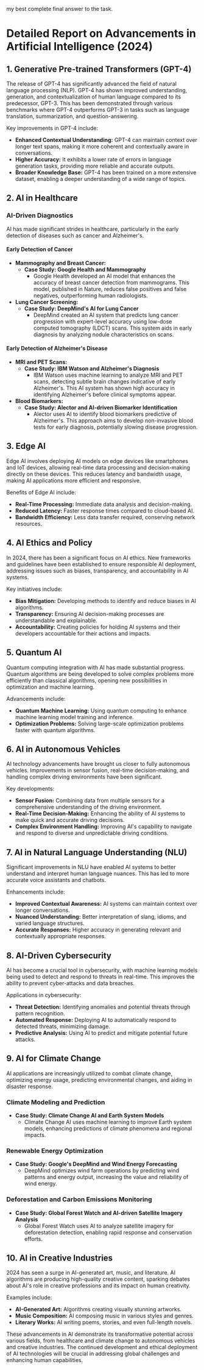 my best complete final answer to the task.

# Detailed Report on Advancements in Artificial Intelligence (2024)

## 1. Generative Pre-trained Transformers (GPT-4)
The release of GPT-4 has significantly advanced the field of natural language processing (NLP). GPT-4 has shown improved understanding, generation, and contextualization of human language compared to its predecessor, GPT-3. This has been demonstrated through various benchmarks where GPT-4 outperforms GPT-3 in tasks such as language translation, summarization, and question-answering.

Key improvements in GPT-4 include:
- **Enhanced Contextual Understanding:** GPT-4 can maintain context over longer text spans, making it more coherent and contextually aware in conversations.
- **Higher Accuracy:** It exhibits a lower rate of errors in language generation tasks, providing more reliable and accurate outputs.
- **Broader Knowledge Base:** GPT-4 has been trained on a more extensive dataset, enabling a deeper understanding of a wide range of topics.

## 2. AI in Healthcare
### AI-Driven Diagnostics
AI has made significant strides in healthcare, particularly in the early detection of diseases such as cancer and Alzheimer's.

#### Early Detection of Cancer
- **Mammography and Breast Cancer:**
  - **Case Study: Google Health and Mammography**
    - Google Health developed an AI model that enhances the accuracy of breast cancer detection from mammograms. This model, published in Nature, reduces false positives and false negatives, outperforming human radiologists.
- **Lung Cancer Screening:**
  - **Case Study: DeepMind's AI for Lung Cancer**
    - DeepMind created an AI system that predicts lung cancer progression with expert-level accuracy using low-dose computed tomography (LDCT) scans. This system aids in early diagnosis by analyzing nodule characteristics on scans.

#### Early Detection of Alzheimer's Disease
- **MRI and PET Scans:**
  - **Case Study: IBM Watson and Alzheimer's Diagnosis**
    - IBM Watson uses machine learning to analyze MRI and PET scans, detecting subtle brain changes indicative of early Alzheimer's. This AI system has shown high accuracy in identifying Alzheimer's before clinical symptoms appear.
- **Blood Biomarkers:**
  - **Case Study: Alector and AI-driven Biomarker Identification**
    - Alector uses AI to identify blood biomarkers predictive of Alzheimer's. This approach aims to develop non-invasive blood tests for early diagnosis, potentially slowing disease progression.

## 3. Edge AI
Edge AI involves deploying AI models on edge devices like smartphones and IoT devices, allowing real-time data processing and decision-making directly on these devices. This reduces latency and bandwidth usage, making AI applications more efficient and responsive.

Benefits of Edge AI include:
- **Real-Time Processing:** Immediate data analysis and decision-making.
- **Reduced Latency:** Faster response times compared to cloud-based AI.
- **Bandwidth Efficiency:** Less data transfer required, conserving network resources.

## 4. AI Ethics and Policy
In 2024, there has been a significant focus on AI ethics. New frameworks and guidelines have been established to ensure responsible AI deployment, addressing issues such as biases, transparency, and accountability in AI systems.

Key initiatives include:
- **Bias Mitigation:** Developing methods to identify and reduce biases in AI algorithms.
- **Transparency:** Ensuring AI decision-making processes are understandable and explainable.
- **Accountability:** Creating policies for holding AI systems and their developers accountable for their actions and impacts.

## 5. Quantum AI
Quantum computing integration with AI has made substantial progress. Quantum algorithms are being developed to solve complex problems more efficiently than classical algorithms, opening new possibilities in optimization and machine learning.

Advancements include:
- **Quantum Machine Learning:** Using quantum computing to enhance machine learning model training and inference.
- **Optimization Problems:** Solving large-scale optimization problems faster with quantum algorithms.

## 6. AI in Autonomous Vehicles
AI technology advancements have brought us closer to fully autonomous vehicles. Improvements in sensor fusion, real-time decision-making, and handling complex driving environments have been significant.

Key developments:
- **Sensor Fusion:** Combining data from multiple sensors for a comprehensive understanding of the driving environment.
- **Real-Time Decision-Making:** Enhancing the ability of AI systems to make quick and accurate driving decisions.
- **Complex Environment Handling:** Improving AI's capability to navigate and respond to diverse and unpredictable driving conditions.

## 7. AI in Natural Language Understanding (NLU)
Significant improvements in NLU have enabled AI systems to better understand and interpret human language nuances. This has led to more accurate voice assistants and chatbots.

Enhancements include:
- **Improved Contextual Awareness:** AI systems can maintain context over longer conversations.
- **Nuanced Understanding:** Better interpretation of slang, idioms, and varied language structures.
- **Accurate Responses:** Higher accuracy in generating relevant and contextually appropriate responses.

## 8. AI-Driven Cybersecurity
AI has become a crucial tool in cybersecurity, with machine learning models being used to detect and respond to threats in real-time. This improves the ability to prevent cyber-attacks and data breaches.

Applications in cybersecurity:
- **Threat Detection:** Identifying anomalies and potential threats through pattern recognition.
- **Automated Response:** Deploying AI to automatically respond to detected threats, minimizing damage.
- **Predictive Analysis:** Using AI to predict and mitigate potential future attacks.

## 9. AI for Climate Change
AI applications are increasingly utilized to combat climate change, optimizing energy usage, predicting environmental changes, and aiding in disaster response.

### Climate Modeling and Prediction
- **Case Study: Climate Change AI and Earth System Models**
  - Climate Change AI uses machine learning to improve Earth system models, enhancing predictions of climate phenomena and regional impacts.

### Renewable Energy Optimization
- **Case Study: Google's DeepMind and Wind Energy Forecasting**
  - DeepMind optimizes wind farm operations by predicting wind patterns and energy output, increasing the value and reliability of wind energy.

### Deforestation and Carbon Emissions Monitoring
- **Case Study: Global Forest Watch and AI-driven Satellite Imagery Analysis**
  - Global Forest Watch uses AI to analyze satellite imagery for deforestation detection, enabling rapid response and conservation efforts.

## 10. AI in Creative Industries
2024 has seen a surge in AI-generated art, music, and literature. AI algorithms are producing high-quality creative content, sparking debates about AI's role in creative professions and its impact on human creativity.

Examples include:
- **AI-Generated Art:** Algorithms creating visually stunning artworks.
- **Music Composition:** AI composing music in various styles and genres.
- **Literary Works:** AI writing poems, stories, and even full-length novels.

These advancements in AI demonstrate its transformative potential across various fields, from healthcare and climate change to autonomous vehicles and creative industries. The continued development and ethical deployment of AI technologies will be crucial in addressing global challenges and enhancing human capabilities.